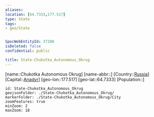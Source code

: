 ```yaml
---
aliases: 
location: [64.7333,177.517]
type: State
tags:
- geo/State


SpocWebEntityId: 37200
isDeleted: false
confidential: public

title: State-Chukotka_Autonomous_Okrug
---
```

[name::Chukotka Autonomous Okrug]
[name-abbr::]
[Country::[Russia](geo/Continent/Europe/Russia.md)]
[Capital::[Anadyr](geo/Continent/Europe/Russia/City/Anadyr.md)]
[geo-lon::177.517]
[geo-lat::64.7333]
[Population::]



```leaflet
id: State-Chukotka_Autonomous_Okrug
geojsonFolder: ./State-Chukotka_Autonomous_Okrug/
markerFolder: ./State-Chukotka_Autonomous_Okrug/City
zoomFeatures: true 
minZoom: 2 
maxZoom: 18
```



